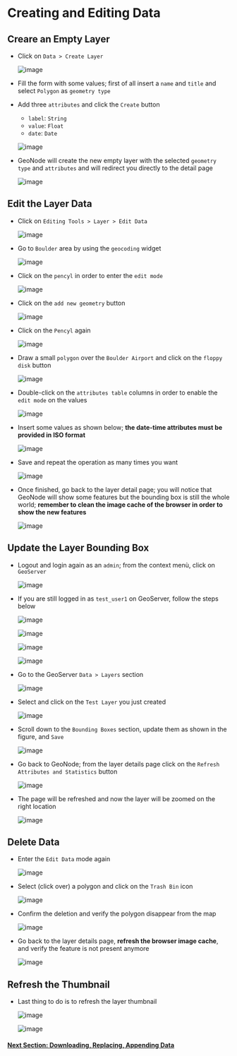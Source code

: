 # Creating and Editing Data

## Creare an Empty Layer

- Click on `Data > Create Layer`

    ![image](https://user-images.githubusercontent.com/1278021/136794231-d271f26f-7b67-4c83-b935-a09152245ee6.png)

- Fill the form with some values; first of all insert a `name` and `title` and select `Polygon` as `geometry type`
- Add three `attributes` and click the `Create` button

    - `label`: `String`
    - `value`: `Float`
    - `date`: `Date`

    ![image](https://user-images.githubusercontent.com/1278021/136794405-44b4dcb2-2331-4841-ae95-d3294dcd6b84.png)

- GeoNode will create the new empty layer with the selected `geometry type` and `attributes` and will redirect you directly to the detail page

    ![image](https://user-images.githubusercontent.com/1278021/136794712-2e65aded-a568-467c-a32d-c7e6c75ea1ee.png)

## Edit the Layer Data

- Click on `Editing Tools > Layer > Edit Data`

    ![image](https://user-images.githubusercontent.com/1278021/136794790-97b73583-5827-42af-821c-f324b3c54756.png)

- Go to `Boulder` area by using the `geocoding` widget

    ![image](https://user-images.githubusercontent.com/1278021/136794887-36e49940-1f6c-4d2c-905a-c839164d27c1.png)

- Click on the `pencyl` in order to enter the `edit mode`

    ![image](https://user-images.githubusercontent.com/1278021/136794969-d6e32411-1bc9-42fd-98e5-d0e46bd46eac.png)

- Click on the `add new geometry` button

    ![image](https://user-images.githubusercontent.com/1278021/136795049-c93854f8-7dcb-4958-98da-7a6febdb999e.png)

- Click on the `Pencyl` again

    ![image](https://user-images.githubusercontent.com/1278021/136795170-a7f51c1c-c5c9-44bd-a6c5-585e9d34416c.png)

- Draw a small `polygon` over the `Boulder Airport` and click on the `floppy disk` button

    ![image](https://user-images.githubusercontent.com/1278021/136795277-1d3ec176-9e5c-4a81-b48c-3b0d6f674fc0.png)

- Double-click on the `attributes table` columns in order to enable the `edit mode` on the values

    ![image](https://user-images.githubusercontent.com/1278021/136795409-290392be-eea8-4638-b26f-18798ebdc1e2.png)

- Insert some values as shown below; **the date-time attributes must be provided in ISO format**

    ![image](https://user-images.githubusercontent.com/1278021/136795526-946c9611-3975-4835-bab3-e448d0f0f32b.png)

- Save and repeat the operation as many times you want

    ![image](https://user-images.githubusercontent.com/1278021/136795612-8ee461b9-2a87-4ef4-83ab-c77679573799.png)

- Once finished, go back to the layer detail page; you will notice that GeoNode will show some features but the bounding box is still the whole world; **remember to clean the image cache of the browser in order to show the new features**

    ![image](https://user-images.githubusercontent.com/1278021/136795795-65687425-f26d-43f3-9844-2e3c9c26df66.png)

## Update the Layer Bounding Box

- Logout and login again as an `admin`; from the context menù, click on `GeoServer`

    ![image](https://user-images.githubusercontent.com/1278021/136795982-869fc5c7-25e8-486e-8065-b352d42aeeee.png)

- If you are still logged in as `test_user1` on GeoServer, follow the steps below

    ![image](https://user-images.githubusercontent.com/1278021/136796113-323240a7-e8f0-42a2-b584-74d60e30a2cb.png)

    ![image](https://user-images.githubusercontent.com/1278021/136796156-ca743cd8-57a7-4287-afc9-62a5646e8ae9.png)
    
    ![image](https://user-images.githubusercontent.com/1278021/136796188-0264d2b3-1412-4767-819d-8a88fd24658c.png)

    ![image](https://user-images.githubusercontent.com/1278021/136796221-0e629dca-5eb7-449d-b8de-d4b8ab6b1ba1.png)

- Go to the GeoServer `Data > Layers` section

    ![image](https://user-images.githubusercontent.com/1278021/136796292-4d19bb41-b33b-4179-bee0-1b8161124e3e.png)

- Select and click on the `Test Layer` you just created

    ![image](https://user-images.githubusercontent.com/1278021/136796367-c7851e93-fdb3-4ac7-83b7-dd8a051ddd7a.png)

- Scroll down to the `Bounding Boxes` section, update them as shown in the figure, and `Save`

    ![image](https://user-images.githubusercontent.com/1278021/136796467-957ec721-2266-4477-9372-b792a92f41eb.png)

- Go back to GeoNode; from the layer details page click on the `Refresh Attributes and Statistics` button

    ![image](https://user-images.githubusercontent.com/1278021/136796618-2f4698d1-a40a-4abe-b14f-c840a72535b2.png)

- The page will be refreshed and now the layer will be zoomed on the right location

    ![image](https://user-images.githubusercontent.com/1278021/136796725-ce1539f0-582f-420d-9d8e-474ea1096165.png)

## Delete Data

- Enter the `Edit Data` mode again

    ![image](https://user-images.githubusercontent.com/1278021/136796934-488d978b-7491-4317-b30d-e772dc31b08f.png)

- Select (click over) a polygon and click on the `Trash Bin` icon

    ![image](https://user-images.githubusercontent.com/1278021/136797009-be26b736-0bb7-46a2-acc3-da26185249f4.png)

- Confirm the deletion and verify the polygon disappear from the map

    ![image](https://user-images.githubusercontent.com/1278021/136797071-76fc36c5-9a79-444c-9c99-7a1163aba0e9.png)

- Go back to the layer details page, **refresh the browser image cache**, and verify the feature is not present anymore

    ![image](https://user-images.githubusercontent.com/1278021/136797204-2ea70636-de21-4c0b-b41f-9bae77513b1f.png)

## Refresh the Thumbnail

- Last thing to do is to refresh the layer thumbnail

    ![image](https://user-images.githubusercontent.com/1278021/136797284-00eed17a-27ee-4587-8fbf-a782b04afae1.png)

    ![image](https://user-images.githubusercontent.com/1278021/136797334-026198a6-e0d2-49c3-af85-5c4de19fc4c8.png)    

#### [Next Section: Downloading, Replacing, Appending Data](REPLACE_DATASETS.md)
